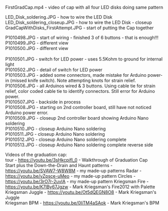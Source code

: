 FirstGradCap.mp4 - video of cap with all four LED disks doing same pattern

LED_Disk_soldering.JPG            - how to wire the LED Disk<br>
LED_Disk_soldering_closeup.JPG    - how to wire the LED Disk - closeup<br>
GradCapWithDisks_FirstAttempt.JPG - start of putting the Cap together<br>

P1010498.JPG - start of wiring - finished 3 of 6 buttons - that is enough!!!<br>
P1010499.JPG - different view<br>
P1010500.JPG - different view<br>
<br>
P1010501.JPG - switch for LED power - uses 5.5Kohm to ground for internal light<br>
P1010502.JPG - detail of switch for LED power<br>
P1010503.JPG - added some connectors, made mistake for Arduino power-in (missed knife switch). Note attempting knots for strain relief.<br>
P1010506.JPG - all Arduinos wired & 3 buttons. Using cable tie for strain relief, color coded cable tie to identify connectors. Still error for Arduino power.<br>
P1010507.JPG - backside in process<br>
P1010508.JPG - starting on 2nd controller board, still have not noticed Arduino power error.<br>
P1010509.JPG - closeup 2nd controller board showing Arduino Nano soldering<br>
P1010510.JPG - closeup Arduino Nano soldering<br>
P1010511.JPG - closeup Arduino Nano soldering<br>
P1010512.JPG - closeup Arduino Nano soldering complete<br>
P1010513.JPG - closeup Arduino Nano soldering complete reverse side<br>

Videos of the graduation cap:<br>
tour  - https://youtu.be/3sHkcpifI_0 - Walkthrough of Graduation Cap<br>
Start plus the Down-the-Drain and Haunt patterns - https://youtu.be/SVAW7-W8W8M - my made-up patterns
Radar - https://youtu.be/vZpsce-uMeo - my made-up pattern
Circles - https://youtu.be/3rO7r-2uvlA - my made-up pattern
Kriegsman Fire - https://youtu.be/K7lBy67Jgzw - Mark Kriegsman's Fire2012 with Palette<br>
Kriegsman Juggle - https://youtu.be/Ot5dQEGN8O8 - Mark Kriegsman's Juggle<br>
Kriegsman BPM - https://youtu.be/0liTM4aSAok - Mark Kriegsman's BPM<br>
